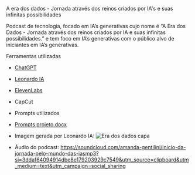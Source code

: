 A era dos dados - Jornada através dos reinos criados por IA's e suas infinitas possibilidades

Podcast de tecnologia, focado em IA’s generativas cujo nome é “A Era dos Dados - Jornada através dos reinos criados por IA e suas infinitas possibilidades.” e tem foco em IA’s generativas com o público alvo de iniciantes em IA’s generativas.

Ferramentas utilizadas
- [ChatGPT](https://chatgpt.com/)
- [Leonardo IA](https://leonardo.ai/)
- [ElevenLabs](https://elevenlabs.io/)
- CapCut

- Prompts utilizados
- [Prompts projeto.docx](https://github.com/user-attachments/files/18589361/Prompts.projeto.docx)

- Imagem gerada por Leonardo IA: ![Era dos dados capa](https://github.com/user-attachments/assets/7b4d43b8-6970-461a-9b32-e7538740bddd)

- Áudio do podcast: https://soundcloud.com/amanda-gentilini/inicio-da-jornada-pelo-mundo-das-iasmp3?si=3ddaf64094914dbe8e179203929c7549&utm_source=clipboard&utm_medium=text&utm_campaign=social_sharing



